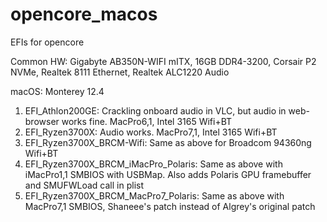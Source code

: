 # opencore_macos
EFIs for opencore

Common HW: Gigabyte AB350N-WIFI mITX, 16GB DDR4-3200, Corsair P2 NVMe, Realtek 8111 Ethernet, Realtek ALC1220 Audio

macOS: Monterey 12.4

1) EFI_Athlon200GE: Crackling onboard audio in VLC, but audio in web-browser works fine. MacPro6,1, Intel 3165 Wifi+BT
2) EFI_Ryzen3700X: Audio works. MacPro7,1, Intel 3165 Wifi+BT
3) EFI_Ryzen3700X_BRCM-Wifi: Same as above for Broadcom 94360ng Wifi+BT
4) EFI_Ryzen3700X_BRCM_iMacPro_Polaris: Same as above with iMacPro1,1 SMBIOS with USBMap. Also adds Polaris GPU framebuffer and SMUFWLoad call in plist
5) EFI_Ryzen3700X_BRCM_MacPro7_Polaris: Same as above with MacPro7,1 SMBIOS, Shaneee's patch instead of Algrey's original patch

